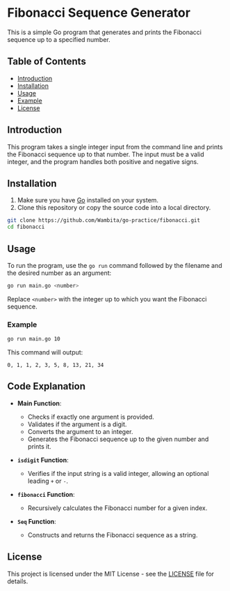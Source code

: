 # Fibonacci Sequence Generator

This is a simple Go program that generates and prints the Fibonacci sequence up to a specified number.

## Table of Contents

- [Introduction](#introduction)
- [Installation](#installation)
- [Usage](#usage)
- [Example](#example)
- [License](#license)

## Introduction

This program takes a single integer input from the command line and prints the Fibonacci sequence up to that number. The input must be a valid integer, and the program handles both positive and negative signs.

## Installation

1. Make sure you have [Go](https://golang.org/dl/) installed on your system.
2. Clone this repository or copy the source code into a local directory.

```bash
git clone https://github.com/Wambita/go-practice/fibonacci.git
cd fibonacci
```

## Usage

To run the program, use the `go run` command followed by the filename and the desired number as an argument:

```bash
go run main.go <number>
```

Replace `<number>` with the integer up to which you want the Fibonacci sequence.

### Example

```bash
go run main.go 10
```

This command will output:

```
0, 1, 1, 2, 3, 5, 8, 13, 21, 34
```

## Code Explanation

- **Main Function**:
  - Checks if exactly one argument is provided.
  - Validates if the argument is a digit.
  - Converts the argument to an integer.
  - Generates the Fibonacci sequence up to the given number and prints it.

- **`isdigit` Function**:
  - Verifies if the input string is a valid integer, allowing an optional leading `+` or `-`.

- **`fibonacci` Function**:
  - Recursively calculates the Fibonacci number for a given index.

- **`Seq` Function**:
  - Constructs and returns the Fibonacci sequence as a string.

## License

This project is licensed under the MIT License - see the [LICENSE](LICENSE) file for details.
